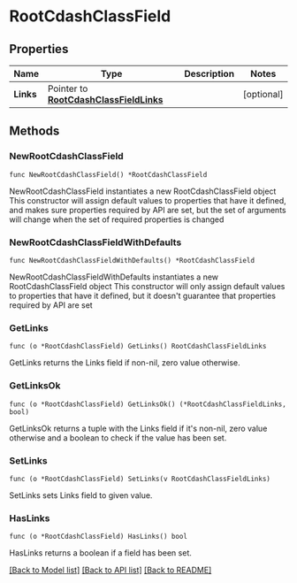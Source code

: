 # RootCdashClassField

## Properties

Name | Type | Description | Notes
------------ | ------------- | ------------- | -------------
**Links** | Pointer to [**RootCdashClassFieldLinks**](RootCdashClassFieldLinks.md) |  | [optional] 

## Methods

### NewRootCdashClassField

`func NewRootCdashClassField() *RootCdashClassField`

NewRootCdashClassField instantiates a new RootCdashClassField object
This constructor will assign default values to properties that have it defined,
and makes sure properties required by API are set, but the set of arguments
will change when the set of required properties is changed

### NewRootCdashClassFieldWithDefaults

`func NewRootCdashClassFieldWithDefaults() *RootCdashClassField`

NewRootCdashClassFieldWithDefaults instantiates a new RootCdashClassField object
This constructor will only assign default values to properties that have it defined,
but it doesn't guarantee that properties required by API are set

### GetLinks

`func (o *RootCdashClassField) GetLinks() RootCdashClassFieldLinks`

GetLinks returns the Links field if non-nil, zero value otherwise.

### GetLinksOk

`func (o *RootCdashClassField) GetLinksOk() (*RootCdashClassFieldLinks, bool)`

GetLinksOk returns a tuple with the Links field if it's non-nil, zero value otherwise
and a boolean to check if the value has been set.

### SetLinks

`func (o *RootCdashClassField) SetLinks(v RootCdashClassFieldLinks)`

SetLinks sets Links field to given value.

### HasLinks

`func (o *RootCdashClassField) HasLinks() bool`

HasLinks returns a boolean if a field has been set.


[[Back to Model list]](../README.md#documentation-for-models) [[Back to API list]](../README.md#documentation-for-api-endpoints) [[Back to README]](../README.md)


